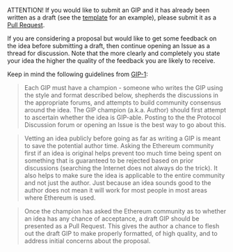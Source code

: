 
ATTENTION! If you would like to submit an GIP and it has already been written as a draft (see the [template](https://github.com/ethereum/GIPs/blob/master/GIP-X.md) for an example), please submit it as a [Pull Request](https://github.com/ethereum/GIPs/pulls).

If you are considering a proposal but would like to get some feedback on the idea before submitting a draft, then continue opening an Issue as a thread for discussion.  Note that the more clearly and completely you state your idea the higher the quality of the feedback you are likely to receive.

Keep in mind the following guidelines from [GIP-1](GIPS/GIP-1.md):

> Each GIP must have a champion - someone who writes the GIP using the style and format described below, shepherds the discussions in the appropriate forums, and attempts to build community consensus around the idea. The GIP champion (a.k.a. Author) should first attempt to ascertain whether the idea is GIP-able. Posting to the the Protocol Discussion forum or opening an Issue is the best way to go about this.

> Vetting an idea publicly before going as far as writing a GIP is meant to save the potential author time. Asking the Ethereum community first if an idea is original helps prevent too much time being spent on something that is guaranteed to be rejected based on prior discussions (searching the Internet does not always do the trick). It also helps to make sure the idea is applicable to the entire community and not just the author. Just because an idea sounds good to the author does not mean it will work for most people in most areas where Ethereum is used.

> Once the champion has asked the Ethereum community as to whether an idea has any chance of acceptance, a draft GIP should be presented as a Pull Request. This gives the author a chance to flesh out the draft GIP to make properly formatted, of high quality, and to address initial concerns about the proposal.